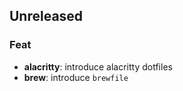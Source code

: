 ## Unreleased

### Feat

- **alacritty**: introduce alacritty dotfiles
- **brew**: introduce `brewfile`
